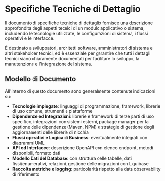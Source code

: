 # Specifiche Tecniche di Dettaglio

Il documento di specifiche tecniche di dettaglio fornisce una descrizione approfondita degli aspetti tecnici di un modulo applicativo o sistema, includendo le tecnologie utilizzate, le configurazioni di sistema, i flussi operativi e le interfacce.

È destinato a sviluppatori, architetti software, amministratori di sistema e altri stakeholder tecnici, ed è essenziale per garantire che tutti i dettagli tecnici siano chiaramente documentati per facilitare lo sviluppo, la manutenzione e l'integrazione del sistema.

## Modello di Documento

All'interno di questo documento sono generalmente contenute indicazioni su:

* **Tecnologie impiegate**: linguaggi di programmazione, framework, librerie di uso comune, strumenti e piattaforme
* **Dipendenze ed Integrazioni**: librerie e framework di terze parti di uso specifico, integrazioni con sistemi esterni, package manager per la gestione delle dipendenze (Maven, NPM) e strategie di gestione degli aggiornamenti delle librerie di nicchia
* **Flussi operativi e Logica di Business**: eventualmente integrati con diagrammi UML
* **API ed Interfacce**: descrizione OpenAPI con elenco endpoint, metodi disponibili, formato dati
* **Modello Dati del Database**: con struttura delle tabelle, dati fissi/enumerativi, relazioni, gestione delle migrazioni con Liquibase
* **Raccolta metriche e logging**: particolarità rispetto alla data observability di riferimento
